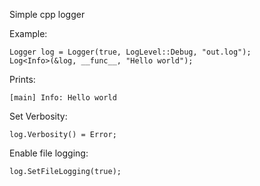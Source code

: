 Simple cpp logger

Example:
```
Logger log = Logger(true, LogLevel::Debug, "out.log");
Log<Info>(&log, __func__, "Hello world");
```
Prints:
```
[main] Info: Hello world
```
Set Verbosity:
```
log.Verbosity() = Error;
```
Enable file logging:
```
log.SetFileLogging(true);
```
